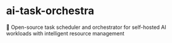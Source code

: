 # ai-task-orchestra
🎼 Open-source task scheduler and orchestrator for self-hosted AI workloads with intelligent resource management
